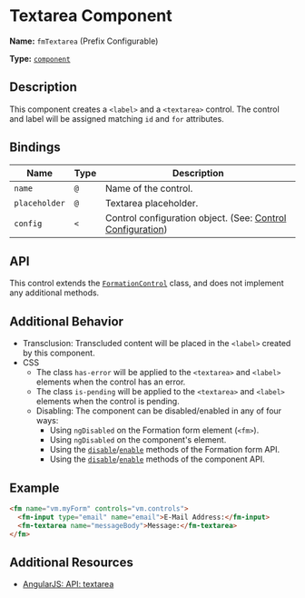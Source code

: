 # Textarea Component

**Name:** `fmTextarea` (Prefix Configurable)

**Type:** [`component`](https://docs.angularjs.org/guide/component)

## Description

This component creates a `<label>` and a `<textarea>` control. The control and label will be assigned matching `id` and `for` attributes.

## Bindings

|Name|Type|Description|
|---|---|---|
|`name`|`@`|Name of the control.|
|`placeholder`|`@`|Textarea placeholder.|
|`config`|`<`|Control configuration object. (See: [Control Configuration](/src/components/FormationControl#control-configuration))|

## API

This control extends the [`FormationControl`](/src/components/FormationControl) class, and does not implement any additional methods.

## Additional Behavior

- Transclusion: Transcluded content will be placed in the `<label>` created by this component.
- CSS
  - The class `has-error` will be applied to the `<textarea>` and `<label>` elements when the control has an error.
  - The class `is-pending` will be applied to the `<textarea>` and `<label>` elements when the control is pending.
  - Disabling: The component can be disabled/enabled in any of four ways:
    - Using `ngDisabled` on the Formation form element (`<fm>`).
    - Using `ngDisabled` on the component's element.
    - Using the [`disable`](https://github.com/darkobits/formation/tree/canary/src/components/Form#disable)/[`enable`](https://github.com/darkobits/formation/tree/canary/src/components/Form#enable) methods of the Formation form API.
    - Using the [`disable`](/src/components/FormationControl#disable)/[`enable`](/src/components/FormationControl#enable) methods of the component API.

## Example

```html
<fm name="vm.myForm" controls="vm.controls">
  <fm-input type="email" name="email">E-Mail Address:</fm-input>
  <fm-textarea name="messageBody">Message:</fm-textarea>
</fm>
```

## Additional Resources

- [AngularJS: API: textarea](https://docs.angularjs.org/api/ng/directive/textarea)

